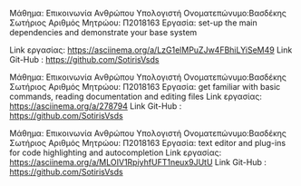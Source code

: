 Μάθημα: Επικοινωνία Ανθρώπου Υπολογιστή
Ονοματεπώνυμο:Βασδέκης Σωτήριος
Αριθμός Μητρώου: Π2018163
Εργασία: set-up the main dependencies and demonstrate your base system

Link εργασίας: https://asciinema.org/a/LzG1elMPuZJw4FBhiLYiSeM49
Link Git-Hub : https://github.com/SotirisVsds



Μάθημα: Επικοινωνία Ανθρώπου Υπολογιστή
Ονοματεπώνυμο:Βασδέκης Σωτήριος
Αριθμός Μητρώου: Π2018163
Εργασία: get familiar with basic commands, reading documentation and editing files
Link εργασίας: https://asciinema.org/a/278794
Link Git-Hub : https://github.com/SotirisVsds
  
  
  
  
Μάθημα: Επικοινωνία Ανθρώπου Υπολογιστή
Ονοματεπώνυμο:Βασδέκης Σωτήριος
Αριθμός Μητρώου: Π2018163
Εργασία: text editor and plug-ins for code highlighting and autocompletion
Link εργασίας: https://asciinema.org/a/MLOIV1RpiyhfUFT1neux9JUtU
Link Git-Hub : https://github.com/SotirisVsds
